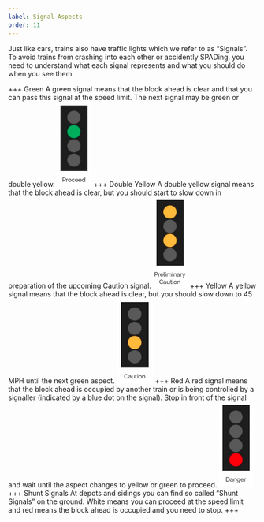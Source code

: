 ```yaml
---
label: Signal Aspects
order: 11
---
```

Just like cars, trains also have traffic lights which we refer to as
“Signals”. To avoid trains from crashing into each other or
accidently SPADing, you need to understand what each signal
represents and what you should do when you see them.

+++ Green
A green signal means that the block ahead is clear and that you
can pass this signal at the speed limit. The next signal may be
green or double yellow.
![](/static/7.png)
+++ Double Yellow
A double yellow signal means that the block ahead is clear, but
you should start to slow down in preparation of the upcoming
Caution signal.
![](/static/8.png)
+++ Yellow
A yellow signal means that the block ahead is clear, but you should
slow down to 45 MPH until the next green aspect.
![](/static/9.png)
+++ Red
A red signal means that the block ahead is occupied by another
train or is being controlled by a signaller (indicated by a blue dot
on the signal). Stop in front of the signal and wait until the aspect
changes to yellow or green to proceed.
![](/static/10.png)
+++ Shunt Signals
At depots and sidings you can find so called “Shunt Signals” on the
ground. White means you can proceed at the speed limit and red
means the block ahead is occupied and you need to stop.
+++